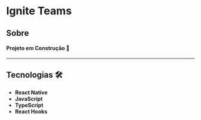 # Ignite Teams

## Sobre

#### Projeto em Construção 🚀

---

## Tecnologias &#128736;

- **React Native**
- **JavaScript**
- **TypeScript**
- **React Hooks**
